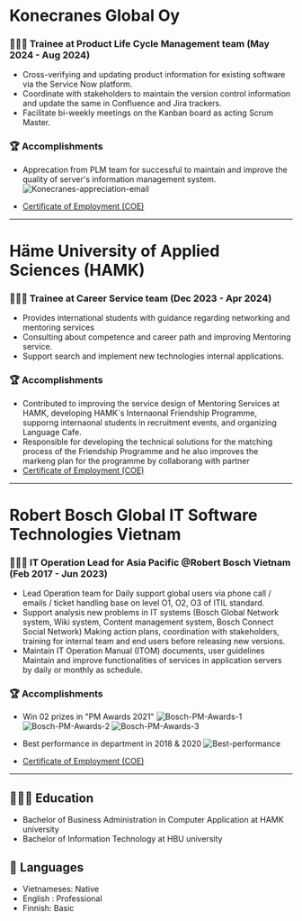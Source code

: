 # Konecranes Global Oy
### 👨🏻‍💻 Trainee at Product Life Cycle Management team (May 2024 - Aug 2024)

- Cross-verifying and updating product information for existing software via the Service Now platform.
- Coordinate with stakeholders to maintain the version control information and update the same in Confluence and Jira trackers.
- Facilitate bi-weekly meetings on the Kanban board as acting Scrum Master.

### 🏆 Accomplishments
- Apprecation from PLM team for successful to maintain and improve the quality of server's information management system.
![Konecranes-appreciation-email](https://github.com/user-attachments/assets/c47891ae-9cd8-4b86-b9d7-1a0058ebfa31)

- [Certificate of Employment (COE)](https://github.com/user-attachments/files/18468105/Employment.Certificate_Huynh.An.Duy-.signed.pdf)

<hr>

# Häme University of Applied Sciences (HAMK)
### 👨🏻‍💻 Trainee at Career Service team (Dec 2023 - Apr 2024)

- Provides international students with guidance regarding networking and mentoring services
- Consulting about competence and career path and improving Mentoring service.
- Support search and implement new technologies internal applications.

### 🏆 Accomplishments
- Contributed to improving the service design of Mentoring Services at HAMK, developing HAMK´s Internaonal Friendship Programme, supporng internaonal students in recruitment events, and
organizing Language Cafe.
- Responsible for developing the technical solutions for the matching process of the Friendship Programme and he also improves the markeng plan for the programme by collaborang with partner
- [Certificate of Employment (COE)](https://github.com/user-attachments/files/18468117/Tyoharjoittelutodistus_DuyTranHuynhAn.pdf)

<hr>

# Robert Bosch Global IT Software Technologies Vietnam
### 👨🏻‍💻 IT Operation Lead for Asia Pacific @Robert Bosch Vietnam (Feb 2017 - Jun 2023)

- Lead Operation team for Daily support global users via phone call / emails / ticket handling base on level O1, O2, O3 of ITIL standard.
- Support analysis new problems in IT systems (Bosch Global Network system, Wiki system, Content management system, Bosch Connect Social Network)
Making action plans, coordination with stakeholders, training for internal team and end users before releasing new versions.
- Maintain IT Operation Manual (ITOM) documents, user guidelines Maintain and improve functionalities of services in
application servers by daily or monthly as schedule.

### 🏆 Accomplishments

- Win 02 prizes in "PM Awards 2021"
  ![Bosch-PM-Awards-1](https://github.com/user-attachments/assets/821de073-abbb-4623-ae36-9f30f8e4d705)
  ![Bosch-PM-Awards-2](https://github.com/user-attachments/assets/20172195-5a5c-44d8-b7d3-066962707f73)
  ![Bosch-PM-Awards-3](https://github.com/user-attachments/assets/af9a42ec-d1ef-4200-856d-6dd6c0e746a6)
- Best performance in department in 2018 & 2020
  ![Best-performance](https://github.com/user-attachments/assets/67c2aba6-f3e1-441e-a698-e71fb255d708)

- [Certificate of Employment (COE)](https://github.com/user-attachments/files/18468123/Bosch-COE-Tran-Huynh-An-Duy.pdf)


<hr>

## 👩🏼‍🎓 Education

- Bachelor of Business Administration in Computer Application at HAMK university
- Bachelor of Information Technology at HBU university


## 💬 Languages

- Vietnameses: Native
- English : Professional
- Finnish: Basic
